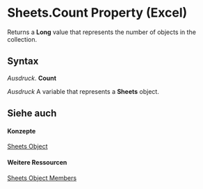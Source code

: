 
# Sheets.Count Property (Excel)

Returns a  **Long** value that represents the number of objects in the collection.


## Syntax

 _Ausdruck_. **Count**

 _Ausdruck_ A variable that represents a **Sheets** object.


## Siehe auch


#### Konzepte


[Sheets Object](048fd93c-bc27-4b58-358f-56fcee1710f8.md)
#### Weitere Ressourcen


[Sheets Object Members](http://msdn.microsoft.com/library/d630d25c-25cc-c866-a3d3-708246dc8b83%28Office.15%29.aspx)